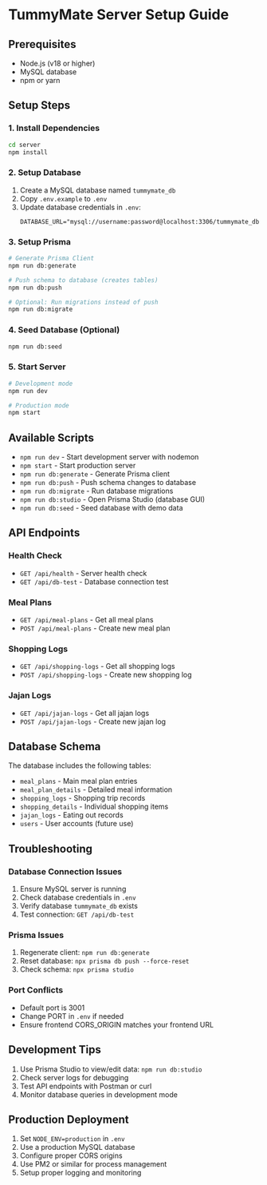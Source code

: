 # TummyMate Server Setup Guide

## Prerequisites

- Node.js (v18 or higher)
- MySQL database
- npm or yarn

## Setup Steps

### 1. Install Dependencies

```bash
cd server
npm install
```

### 2. Setup Database

1. Create a MySQL database named `tummymate_db`
2. Copy `.env.example` to `.env`
3. Update database credentials in `.env`:
   ```
   DATABASE_URL="mysql://username:password@localhost:3306/tummymate_db"
   ```

### 3. Setup Prisma

```bash
# Generate Prisma Client
npm run db:generate

# Push schema to database (creates tables)
npm run db:push

# Optional: Run migrations instead of push
npm run db:migrate
```

### 4. Seed Database (Optional)

```bash
npm run db:seed
```

### 5. Start Server

```bash
# Development mode
npm run dev

# Production mode
npm start
```

## Available Scripts

- `npm run dev` - Start development server with nodemon
- `npm start` - Start production server
- `npm run db:generate` - Generate Prisma client
- `npm run db:push` - Push schema changes to database
- `npm run db:migrate` - Run database migrations
- `npm run db:studio` - Open Prisma Studio (database GUI)
- `npm run db:seed` - Seed database with demo data

## API Endpoints

### Health Check

- `GET /api/health` - Server health check
- `GET /api/db-test` - Database connection test

### Meal Plans

- `GET /api/meal-plans` - Get all meal plans
- `POST /api/meal-plans` - Create new meal plan

### Shopping Logs

- `GET /api/shopping-logs` - Get all shopping logs
- `POST /api/shopping-logs` - Create new shopping log

### Jajan Logs

- `GET /api/jajan-logs` - Get all jajan logs
- `POST /api/jajan-logs` - Create new jajan log

## Database Schema

The database includes the following tables:

- `meal_plans` - Main meal plan entries
- `meal_plan_details` - Detailed meal information
- `shopping_logs` - Shopping trip records
- `shopping_details` - Individual shopping items
- `jajan_logs` - Eating out records
- `users` - User accounts (future use)

## Troubleshooting

### Database Connection Issues

1. Ensure MySQL server is running
2. Check database credentials in `.env`
3. Verify database `tummymate_db` exists
4. Test connection: `GET /api/db-test`

### Prisma Issues

1. Regenerate client: `npm run db:generate`
2. Reset database: `npx prisma db push --force-reset`
3. Check schema: `npx prisma studio`

### Port Conflicts

- Default port is 3001
- Change PORT in `.env` if needed
- Ensure frontend CORS_ORIGIN matches your frontend URL

## Development Tips

1. Use Prisma Studio to view/edit data: `npm run db:studio`
2. Check server logs for debugging
3. Test API endpoints with Postman or curl
4. Monitor database queries in development mode

## Production Deployment

1. Set `NODE_ENV=production` in `.env`
2. Use a production MySQL database
3. Configure proper CORS origins
4. Use PM2 or similar for process management
5. Setup proper logging and monitoring

